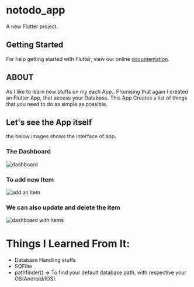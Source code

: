 # notodo_app

A new Flutter project.

## Getting Started

For help getting started with Flutter, view our online
[documentation](https://flutter.io/).

## ABOUT 

As I like to learn new stuffs on my each App.. Promising that again I created an Flutter App, that access your Database.
This App Creates a list of things that you need to do as simple as possible.

## Let's see the App itself
  the below images shows the interface of app.
  
  ### The Dashboard
  ![dashboard](https://i.ibb.co/hDCLCJR/dashboard.png)
  
  ### To add new Item
  ![add an item](https://i.ibb.co/C5DMcgs/dialog.png)
  
  ### We can also update and delete the item
  ![dashboard with items](https://i.ibb.co/gDxKKDr/finish.png)
    

# Things I Learned From It:

* Database Handling stuffs
* SQFlite
* pathfinder() => To find your default database path, with respective your OS(Android/IOS).
